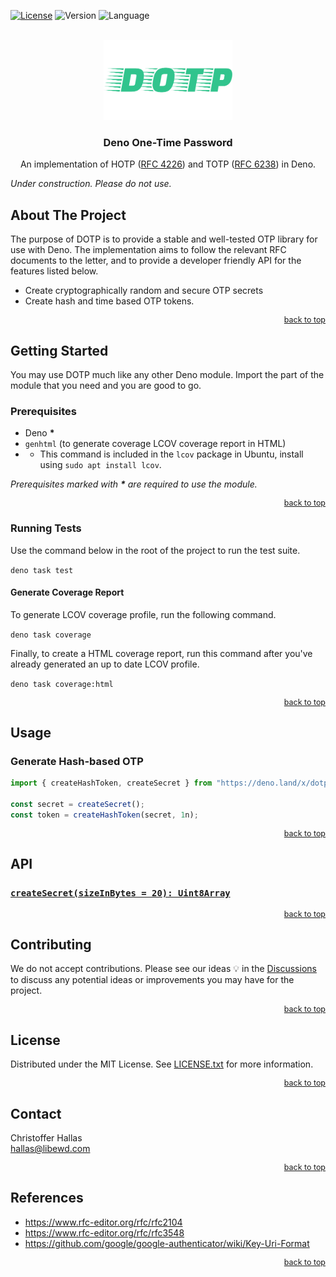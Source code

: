 <a name="_dotp_top"></a>

[![License][license-shield]][license-url] ![Version][version-shield]
![Language][language-shield]

<br />
<div align="center">
  <a href="https://github.com/earthinc/dotp">
    <img src="images/logo.png" alt="DOTP" height="128">
  </a>
  <h3 align="center">Deno One-Time Password</h3>
  <p align="center">

An implementation of HOTP ([RFC 4226][hotp-rfc4226-url]) and TOTP
([RFC 6238][totp-rfc6238-url]) in Deno.

</p>
</div>

_Under construction. Please do not use._

## About The Project

The purpose of DOTP is to provide a stable and well-tested OTP library for use
with Deno. The implementation aims to follow the relevant RFC documents to the
letter, and to provide a developer friendly API for the features listed below.

- Create cryptographically random and secure OTP secrets
- Create hash and time based OTP tokens.

<p align="right" style="font-size: 0.89em"><a href="#_dotp_top">back to top</a></p>

## Getting Started

You may use DOTP much like any other Deno module. Import the part of the module
that you need and you are good to go.

### Prerequisites

- Deno **\***
- `genhtml` (to generate coverage LCOV coverage report in HTML)
-
  - This command is included in the `lcov` package in Ubuntu, install using
    `sudo apt install lcov`.

_Prerequisites marked with **\*** are required to use the module._

<p align="right" style="font-size: 0.89em"><a href="#_dotp_top">back to top</a></p>

### Running Tests

Use the command below in the root of the project to run the test suite.

`deno task test`

#### Generate Coverage Report

To generate LCOV coverage profile, run the following command.

`deno task coverage`

Finally, to create a HTML coverage report, run this command after you've already
generated an up to date LCOV profile.

`deno task coverage:html`

<p align="right" style="font-size: 0.89em"><a href="#_dotp_top">back to top</a></p>

## Usage

### Generate Hash-based OTP

```ts
import { createHashToken, createSecret } from "https://deno.land/x/dotp/mod.ts";

const secret = createSecret();
const token = createHashToken(secret, 1n);
```

<p align="right" style="font-size: 0.89em"><a href="#_dotp_top">back to top</a></p>

## API

### [`createSecret(sizeInBytes = 20): Uint8Array`][api-create-secret-key]

<p align="right" style="font-size: 0.89em"><a href="#_dotp_top">back to top</a></p>

## Contributing

We do not accept contributions. Please see our ideas :bulb: in the
[Discussions][discussions-url] to discuss any potential ideas or improvements
you may have for the project.

<p align="right" style="font-size: 0.89em"><a href="#_dotp_top">back to top</a></p>

## License

Distributed under the MIT License. See [LICENSE.txt][license-url] for more
information.

<p align="right" style="font-size: 0.89em"><a href="#_dotp_top">back to top</a></p>

## Contact

Christoffer Hallas
<br> hallas@libewd.com

<p align="right" style="font-size: 0.89em"><a href="#_dotp_top">back to top</a></p>

## References

- https://www.rfc-editor.org/rfc/rfc2104
- https://www.rfc-editor.org/rfc/rfc3548
- https://github.com/google/google-authenticator/wiki/Key-Uri-Format

<p align="right" style="font-size: 0.89em"><a href="#_dotp_top">back to top</a></p>

[discussions-url]: https://github.com/libewd/dotp/discussions/categories/ideas
[conventionalcommits-url]: https://www.conventionalcommits.org/en/v1.0.0/
[hotp-rfc4226-url]: https://www.rfc-editor.org/rfc/rfc4226.txt
[totp-rfc6238-url]: https://www.rfc-editor.org/rfc/rfc6238.txt
[license-shield]: https://img.shields.io/github/license/libewd/dotp?style=for-the-badge
[license-url]: https://github.com/libewd/dotp/blob/main/LICENSE.txt
[version-shield]: https://img.shields.io/github/v/tag/libewd/dotp?style=for-the-badge
[language-shield]: https://img.shields.io/github/languages/top/libewd/dotp?style=for-the-badge
[api-create-secret-key]: hhttps://github.com/libewd/dotp/blob/main/key.ts#L7-L16
